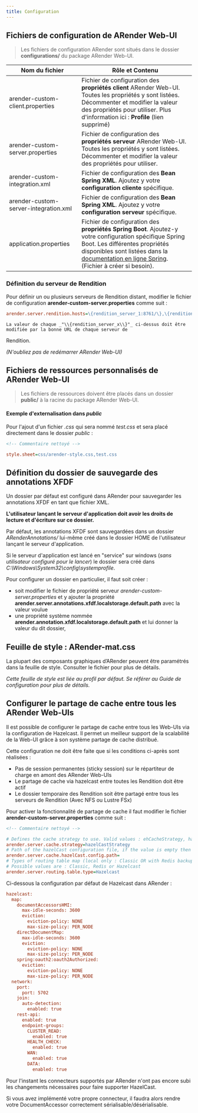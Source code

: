 ```yaml
---
title: Configuration
---
```


## Fichiers de configuration de ARender Web-UI

> Les fichiers de configuration ARender sont situés dans le dossier **configurations/** du package ARender Web-UI.

| Nom du fichier                        | Rôle et Contenu                                                                                                                                                                                                                                                                                                                       |
| ------------------------------------- | ------------------------------------------------------------------------------------------------------------------------------------------------------------------------------------------------------------------------------------------------------------------------------------------------------------------------------------- |
| arender-custom-client.properties      | Fichier de configuration des **propriétés client** ARender Web-UI. Toutes les propriétés y sont listées. Décommenter et modifier la valeur des propriétés pour utiliser. Plus d'information ici : **Profile** (lien supprimé)                                                  |
| arender-custom-server.properties      | Fichier de configuration des **propriétés serveur** ARender Web-UI. Toutes les propriétés y sont listées. Décommenter et modifier la valeur des propriétés pour utiliser.                                                                                                                                                             |
| arender-custom-integration.xml        | Fichier de configuration des **Bean Spring XML**. Ajoutez y votre **configuration cliente** spécifique.                                                                                                                                                                                                                               |
| arender-custom-server-integration.xml | Fichier de configuration des **Bean Spring XML**. Ajoutez y votre **configuration serveur** spécifique.                                                                                                                                                                                                                               |
| application.properties                | Fichier de configuration des **propriétés Spring Boot**. Ajoutez-y votre configuration spécifique Spring Boot. Les différentes propriétés disponibles sont listées dans la [documentation en ligne Spring]("https://docs.spring.io/spring-boot/docs/current/reference/html/application-properties.html"). (Fichier à créer si besoin).|

### Définition du serveur de Rendition

Pour définir un ou plusieurs serveurs de Rendition distant, modifier le fichier de configuration 
**arender-custom-server.properties** comme suit :


```cfg
arender.server.rendition.hosts=\{rendition_server_1:8761/\},\{rendition_server_2:8761/\},\{rendition_server_n:8761/\}
```


```text
La valeur de chaque _"\\{rendition_server_x\\}"_ ci-dessus doit être modifiée par la bonne URL de chaque serveur de 
```
Rendition.

*(N'oubliez pas de redémarrer ARender Web-UI)*

## Fichiers de ressources personnalisés de ARender Web-UI

> Les fichiers de ressources doivent être placés dans un dossier **public/** à la racine du package ARender Web-UI.

#### Exemple d'externalisation dans *public*

Pour l'ajout d'un fichier *.css* qui sera nommé *test.css* et sera placé directement dans le dossier *public* :

```xml
<!-- Commentaire nettoyé -->
```

```cfg
style.sheet=css/arender-style.css,test.css
```


## Définition du dossier de sauvegarde des annotations XFDF

Un dossier par défaut est configuré dans ARender pour sauvegarder les
annotations XFDF en tant que fichier XML.

**L'utilisateur lançant le serveur d'application doit avoir les droits
de lecture et d'écriture sur ce dossier.**

Par défaut, les annotations XFDF sont sauvegardées dans un dossier
*ARenderAnnotations/* lui-même créé dans le dossier HOME de
l'utilisateur lançant le serveur d'application.

Si le serveur d'application est lancé en "service" sur
windows (*sans utilisateur configuré pour le lancer*) le dossier sera
créé dans _C:\Windows\System32\config\systemprofile_.

Pour configurer un dossier en particulier, il faut soit créer :

- soit modifier le fichier de propriété serveur
  *arender-custom-server.properties* et y ajouter la propriété
  **arender.server.annotations.xfdf.localstorage.default.path** avec
  la valeur voulue
- une propriété système nommée
  **arender.annotation.xfdf.localstorage.default.path** et lui donner
  la valeur du dit dossier,

## Feuille de style : ARender-mat.css

La plupart des composants graphiques d’ARender peuvent être paramétrés
dans la feuille de style. Consulter le fichier pour plus de détails.

*Cette feuille de style est liée au profil par défaut.
Se référer au Guide de configuration pour plus de détails.*


## Configurer le partage de cache entre tous les ARender Web-UIs

Il est possible de configurer le partage de cache entre tous les Web-UIs via la configuration de Hazelcast.
Il permet un meilleur support de la scalabilité de la Web-UI grâce à son système partage de cache distribué.

  Cette configuration ne doit être faite que si les conditions ci-après sont réalisées :
  * Pas de session permanentes (sticky session) sur le répartiteur de charge en amont des ARender Web-UIs
  * Le partage de cache via hazelcast entre toutes les Rendition doit être actif 
  * Le dossier temporaire des Rendition soit être partagé entre tous les serveurs de Rendition (Avec NFS ou Lustre FSx)

Pour activer la fonctionnalité de partage de cache il faut modifier le fichier 
**arender-custom-server.properties** comme suit :

```xml
<!-- Commentaire nettoyé -->
```

```cfg
# Defines the cache strategy to use. Valid values : ehCacheStrategy, hazelCastStrategy
arender.server.cache.strategy=hazelCastStrategy
# Path of the hazelCast configuration file, if the value is empty then the default one in the classpath will be used. 
arender.server.cache.hazelCast.config.path=
# Types of routing table map (local only : Classic OR with Redis backup : Redis OR with Hazelcast backup : Hazelcast)
# Possible values are : Classic, Redis or Hazelcast
arender.server.routing.table.type=Hazelcast
```


Ci-dessous la configuration par défaut de Hazelcast dans ARender :


```cfg
hazelcast:
  map:
    documentAccessorsHMI:
      max-idle-seconds: 3600
      eviction:
        eviction-policy: NONE
        max-size-policy: PER_NODE
    directDocumentMap:
      max-idle-seconds: 3600
      eviction:
        eviction-policy: NONE
        max-size-policy: PER_NODE
    spring:oauth2:oauth2Authorized:
      eviction:
        eviction-policy: NONE
        max-size-policy: PER_NODE
  network:
    port:
      port: 5702
    join:
      auto-detection:
        enabled: true
    rest-api:
      enabled: true
      endpoint-groups:
        CLUSTER_READ:
          enabled: true
        HEALTH_CHECK:
          enabled: true
        WAN:
          enabled: true
        DATA:
          enabled: true
```




Pour l'instant les connecteurs supportés par ARender n'ont pas encore subi les changements nécessaires pour faire supporter HazelCast.

Si vous avez implémenté votre propre connecteur, il faudra alors rendre votre DocumentAccessor correctement sérialisable/désérialisable.

